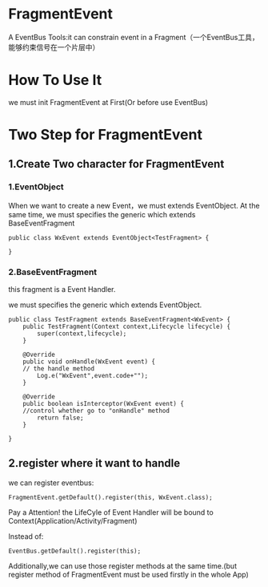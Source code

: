 # FragmentEvent
A EventBus Tools:it can constrain event in a Fragment（一个EventBus工具，能够约束信号在一个片层中）

# How To Use It
we must init FragmentEvent at First(Or before use EventBus)

# Two Step for FragmentEvent

## 1.Create Two character for FragmentEvent

### 1.EventObject

When we want to create a new Event，we must extends EventObject.
At the same time, we must specifies the generic which extends BaseEventFragment
```
public class WxEvent extends EventObject<TestFragment> {

}
```


### 2.BaseEventFragment
this fragment is a Event Handler.

we must specifies the generic which extends EventObject.
```
public class TestFragment extends BaseEventFragment<WxEvent> {
    public TestFragment(Context context,Lifecycle lifecycle) {
        super(context,lifecycle);
    }

    @Override
    public void onHandle(WxEvent event) {
    // the handle method
        Log.e("WxEvent",event.code+"");
    }

    @Override
    public boolean isInterceptor(WxEvent event) {
    //control whether go to "onHandle" method
        return false;
    }

}
```

## 2.register where it want to handle

we can register eventbus:
```
FragmentEvent.getDefault().register(this, WxEvent.class);
```

Pay a Attention! the LifeCyle of Event Handler will be bound to Context(Application/Activity/Fragment)

Instead of:
```
EventBus.getDefault().register(this);
```

Additionally,we can use those register methods at the same time.(but register method of FragmentEvent must be used firstly in the whole App)




